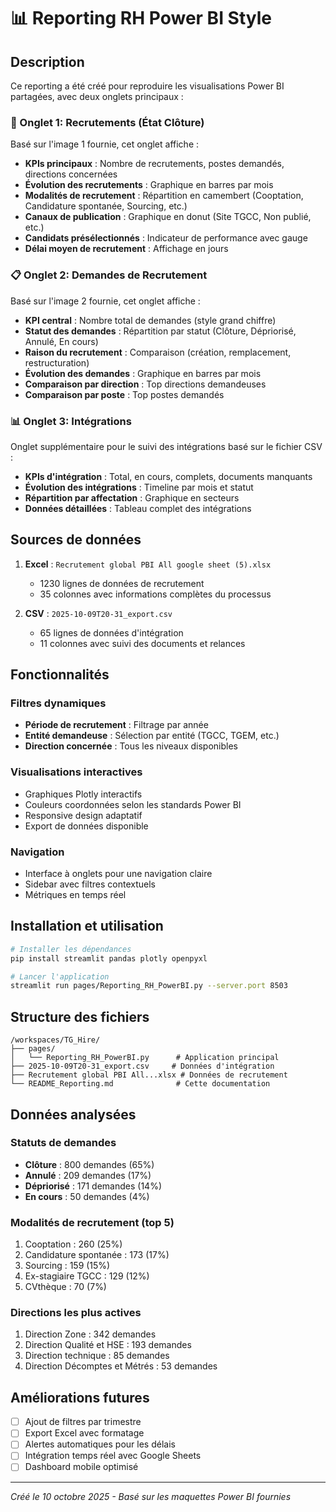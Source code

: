 # 📊 Reporting RH Power BI Style

## Description

Ce reporting a été créé pour reproduire les visualisations Power BI partagées, avec deux onglets principaux :

### 🎯 Onglet 1: Recrutements (État Clôture)
Basé sur l'image 1 fournie, cet onglet affiche :
- **KPIs principaux** : Nombre de recrutements, postes demandés, directions concernées
- **Évolution des recrutements** : Graphique en barres par mois
- **Modalités de recrutement** : Répartition en camembert (Cooptation, Candidature spontanée, Sourcing, etc.)
- **Canaux de publication** : Graphique en donut (Site TGCC, Non publié, etc.)
- **Candidats présélectionnés** : Indicateur de performance avec gauge
- **Délai moyen de recrutement** : Affichage en jours

### 📋 Onglet 2: Demandes de Recrutement  
Basé sur l'image 2 fournie, cet onglet affiche :
- **KPI central** : Nombre total de demandes (style grand chiffre)
- **Statut des demandes** : Répartition par statut (Clôture, Dépriorisé, Annulé, En cours)
- **Raison du recrutement** : Comparaison (création, remplacement, restructuration)
- **Évolution des demandes** : Graphique en barres par mois
- **Comparaison par direction** : Top directions demandeuses
- **Comparaison par poste** : Top postes demandés

### 📊 Onglet 3: Intégrations
Onglet supplémentaire pour le suivi des intégrations basé sur le fichier CSV :
- **KPIs d'intégration** : Total, en cours, complets, documents manquants
- **Évolution des intégrations** : Timeline par mois et statut
- **Répartition par affectation** : Graphique en secteurs
- **Données détaillées** : Tableau complet des intégrations

## Sources de données

1. **Excel** : `Recrutement global PBI All google sheet (5).xlsx`
   - 1230 lignes de données de recrutement
   - 35 colonnes avec informations complètes du processus
   
2. **CSV** : `2025-10-09T20-31_export.csv`
   - 65 lignes de données d'intégration
   - 11 colonnes avec suivi des documents et relances

## Fonctionnalités

### Filtres dynamiques
- **Période de recrutement** : Filtrage par année
- **Entité demandeuse** : Sélection par entité (TGCC, TGEM, etc.)
- **Direction concernée** : Tous les niveaux disponibles

### Visualisations interactives
- Graphiques Plotly interactifs
- Couleurs coordonnées selon les standards Power BI
- Responsive design adaptatif
- Export de données disponible

### Navigation
- Interface à onglets pour une navigation claire
- Sidebar avec filtres contextuels
- Métriques en temps réel

## Installation et utilisation

```bash
# Installer les dépendances
pip install streamlit pandas plotly openpyxl

# Lancer l'application
streamlit run pages/Reporting_RH_PowerBI.py --server.port 8503
```

## Structure des fichiers

```
/workspaces/TG_Hire/
├── pages/
│   └── Reporting_RH_PowerBI.py      # Application principal
├── 2025-10-09T20-31_export.csv     # Données d'intégration
├── Recrutement global PBI All...xlsx # Données de recrutement
└── README_Reporting.md              # Cette documentation
```

## Données analysées

### Statuts de demandes
- **Clôture** : 800 demandes (65%)
- **Annulé** : 209 demandes (17%)  
- **Dépriorisé** : 171 demandes (14%)
- **En cours** : 50 demandes (4%)

### Modalités de recrutement (top 5)
1. Cooptation : 260 (25%)
2. Candidature spontanée : 173 (17%)
3. Sourcing : 159 (15%)
4. Ex-stagiaire TGCC : 129 (12%)
5. CVthèque : 70 (7%)

### Directions les plus actives
1. Direction Zone : 342 demandes
2. Direction Qualité et HSE : 193 demandes
3. Direction technique : 85 demandes
4. Direction Décomptes et Métrés : 53 demandes

## Améliorations futures

- [ ] Ajout de filtres par trimestre
- [ ] Export Excel avec formatage
- [ ] Alertes automatiques pour les délais
- [ ] Intégration temps réel avec Google Sheets
- [ ] Dashboard mobile optimisé

---
*Créé le 10 octobre 2025 - Basé sur les maquettes Power BI fournies*